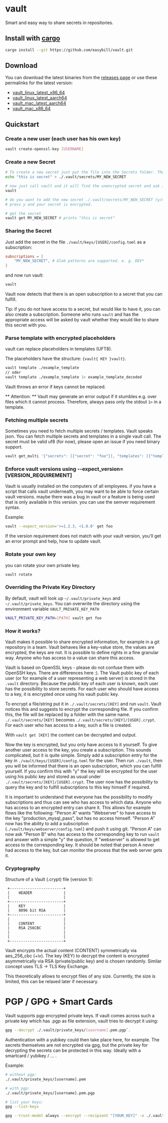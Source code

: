 # vault

Smart and easy way to share secrets in repositories.

## Install with [cargo](https://doc.rust-lang.org/stable/cargo/getting-started/installation.html)

```sh
cargo install --git https://github.com/easybill/vault.git
```

## Download

You can download the latest binaries from the [releases page](https://github.com/easybill/vault/releases) or use these
permalinks for the latest version:

- [vault_linux_latest_x86_64](https://github.com/easybill/vault/releases/latest/download/vault_ubuntu-latest_x86_64)
- [vault_linux_latest_aarch64](https://github.com/easybill/vault/releases/latest/download/vault_ubuntu-latest_aarch64)
- [vault_mac_latest_aarch64](https://github.com/easybill/vault/releases/latest/download/vault_mac_aarch64)
- [vault_mac_x86_64](https://github.com/easybill/vault/releases/latest/download/vault_mac_x86_64)

## Quickstart

### Create a new user (each user has his own key)

```sh
vault create-openssl-key [USERNAME]
```

### Create a new Secret

```sh
# To create a new secret just put the file into the Secrets folder. The file name will later become the name of the secret.
echo "this is secret" > ./.vault/secrets/MY_NEW_SECRET

# now just call vault and it will find the unencrypted secret and ask if you want to encrypt it.
vault

# do you want to add the new secret ./.vault/secrets/MY_NEW_SECRET (y/n)
# press y and your secret is encrypted.

# get the secret
vault get MY_NEW_SECRET # prints "this is secret"
```

### Sharing the Secret

Just add the secret in the file `./vault/keys/[USER]/config.toml` as a subscription:

```toml
subscriptions = [
    "MY_NEW_SECRET", # Glob patterns are supported. e. g. DEV*
]
```

and now run vault:

```sh
vault
```

Vault now detects that there is an open subscription to a secret that you can fulfill.

Tip: if you do not have access to a secret, but would like to have it, you can also create a subscription.
Someone who runs `vault` and has the appropriate access will be asked by vault whether they would like to share this
secret with you.

### Parse template with encrypted placeholders

vault can replace placeholders in templates (UFT8).

The placeholders have the structure: `{vault{ KEY }vault}`.

```sh
vault template ./example_template
// oder
vault template ./example_template 1> example_template_decoded
```

Vault throws an error if keys cannot be replaced.

** Attention: ** Vault may generate an error output if it stumbles e.g. over files which it cannot process.
Therefore, always pass only the stdout `1>` in a template.

### Fetching multiple secrets

Sometimes you need to fetch multiple secrets / templates. Vault speaks json.
You can fetch multiple secrets and templates in a single vault call.
The secret must be valid uf8 (for now), please open an issue if you need binary support.

```sh
vault get_multi '{"secrets": [{"secret": "foo"}], "templates": [{"template": "{vault{ foo }vault}TEST"}]}'
```

### Enforce vault versions using --expect_version=[VERSION_REQUIREMENT]

Vault is usually installed on the computers of all employees. if you have a script that calls vault underneath,
you may want to be able to force certain vault versions. maybe there was a bug in vault or a feature is being used
that is only available in this version. you can use the semver requirement syntax.

Example:

```sh
vault --expect_version='>=1.2.3, <1.8.0' get foo
```

If the version requirement does not match with your vault version, you'll get an error prompt and help, how to update
vault.

### Rotate your own key

you can rotate your own private key.

```sh
vault rotate
```

### Overriding the Private Key Directory

By default, vault will look up `~/.vault/private_keys` and `~/.vault/private_keys`.
You can overwrite the directory using the environment variable `VAULT_PRIVATE_KEY_PATH`

```sh
VAULT_PRIVATE_KEY_PATH=[PATH] vault get foo
```

### How it works?

Vault makes it possible to share encrypted information, for example in a git repository in a team.
Vault behaves like a key-value store, the values are encrypted, the keys are not.
It is possible to define rights in a fine granular way. Anyone who has access to a value can share this access.

Vault is based on OpenSSL keys - please do not confuse them with OpenSSH keys. There are differences here :).
The Vault public key of each user (or for example of a user representing a web server) is stored in the `.vault`
directory.
Because the public key of each user is known, each user has the possibility to store secrets.
For each user who should have access to a key, it is encrypted once using his vault public key.

To encrypt a file/string put it in `./.vault/secrets/[KEY]` and run `vault`.
Vault notices this and suggests to encrypt the corresponding file. If you confirm this, the file will be replaced by a
folder with the same name.
`./.vault/secrets/[KEY]` becomes `./.vault/secrets/[KEY]/[USER].crypt`. For each user who has access to a key, such a
file is created.

With `vault get [KEY]` the content can be decrypted and output.

Now the key is encrypted, but you only have access to it yourself. To give another user access to the key, you create a
subscription. This sounds complicated, but it is quite simple. Simply add a subscription entry for the key in
`./vault/keys/[USER]/config.toml` for the user.
Then run `./vault`, then you will be informed that there is an open subscription, which you can fulfill yourself.
If you confirm this with "y" the key will be encrypted for the user using his public key and stored as usual under
`./.vault/secrets/[KEY]/[USER].crypt`.
The user now has the possibility to query the key and to fulfill subscriptions to this key himself if required.

It is important to understand that everyone has the possibility to modify subscriptions and thus can see who has access
to which data.
Anyone who has access to an encrypted entry can share it. This allows for example flows like the following:
"Person A" wants "Webserver" to have access to the key "production_mysql_pass", but has no access himself.
"Person A" now has the ability to add a subscription (`./vault/keys/webserver/config.toml`) and push it using git.
"Person A" can now ask "Person B" who has access to the corresponding key to run `vault` and answer with a simple "y"
the question,
If "webserver" is allowed to get access to the corresponding key.
It should be noted that person A never had access to the key, but can monitor the process that the web server gets it.

### Cryptography

Structure of a Vault (.crypt) file (version 1):

```            
 +------------------------+
 |    HEADER              |
 |                        |
 +------------------------+
 |    KEY                 |
 |    8096 bit RSA        |
 +------------------------+
 |                        |
 |    CONTENT             |
 |    RSA 256CBC          |
 |                        |
 |                        |
 +------------------------+

```

Vault encrypts the actual content (CONTENT) symmetrically via aes_256_cbc (+iv).
The key (KEY) to decrypt the content is encrypted asymmetrically via RSA (private/public key) and is chosen randomly.
Similar concept uses TLS -> TLS Key Exchange.

This theoretically allows to encrypt files of any size.
Currently, the size is limited, this can be relaxed later if necessary.

# PGP / GPG + Smart Cards

Vault supports pgp encrypted private keys.
If vault comes across such a private key which has .pgp as file extension, vault tries to decrypt it using:

```sh
gpg --decrypt ./.vault/private_keys/[username].pem.pgp`.
```

Authentication with a yubikey could then take place here, for example. The secrets themselves are not encrypted via gpg,
but the private key for decrypting the secrets can be protected in this way. Ideally with a smartcard / yubikey / ... .

Example:

```sh
# without pgp:
./.vault/private_keys/[username].pem

# with pgp:
./.vault/private_keys/[username].pem.pgp

# list your keys:
gpg --list-keys

gpg --trust-model always --encrypt --recipient "[YOUR_KEY]" -o ./.vault/private_keys/[USERNAME].pem.pgp ./.vault/private_keys/USERNAME.pem
```
